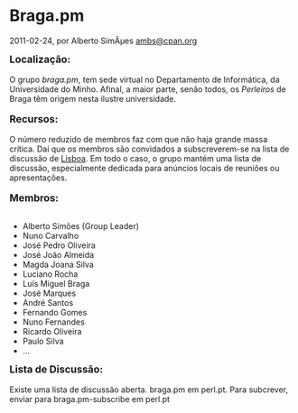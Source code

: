 
# Braga.pm

 2011-02-24, por Alberto SimÃµes <ambs@cpan.org>

<b><font style="font-size: 1.25em;">Localização:</font></b><br /><br />O grupo <i>braga.pm</i>, tem sede virtual no Departamento de Informática, da Universidade do Minho. Afinal, a maior parte, senão todos, os <i>Perleiros</i> de Braga têm origem nesta ilustre universidade.<br /><br /><font style="font-size: 1.25em;"><b>Recursos:</b></font><br /><br />O número reduzido de membros faz com que não haja grande massa crítica. Daí que os membros são convidados a subscreverem-se na lista de discussão de <a href="http://lisbon.pm.org/">Lisboa</a>. Em todo o caso, o grupo mantém uma lista de discussão, especialmente dedicada para anúncios locais de reuniões ou apresentações.<br /><br /><b><font style="font-size: 1.25em;">Membros:</font></b><br /><br /><ul><li>Alberto Simões (Group Leader)</li><li>Nuno Carvalho</li><li>José Pedro Oliveira</li><li>José João Almeida</li><li>Magda Joana Silva</li><li>Luciano Rocha</li><li>Luís Miguel Braga</li><li>José Marques</li><li>André Santos</li><li>Fernando Gomes</li><li>Nuno Fernandes</li><li>Ricardo Oliveira</li><li>Paulo Silva<br /></li><li>...</li></ul><b><font style="font-size: 1.25em;">Lista de Discussão:<br /></font></b><br />Existe uma lista de discussão aberta. braga.pm em perl.pt. Para subcrever, enviar para braga.pm-subscribe em perl.pt<br /> 
